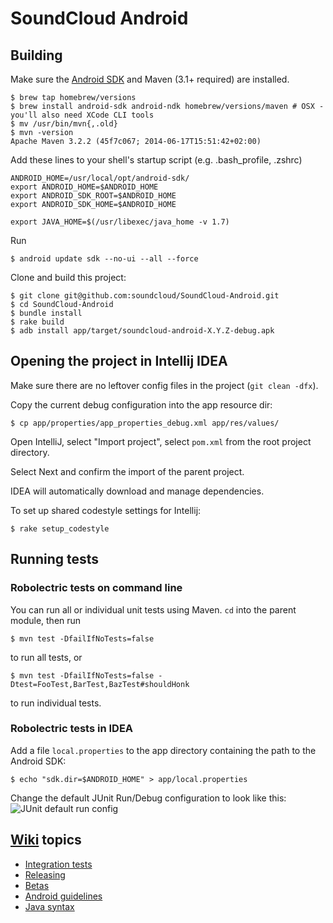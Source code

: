 # SoundCloud Android

## Building

Make sure the [Android SDK][] and Maven (3.1+ required) are installed.

    $ brew tap homebrew/versions
    $ brew install android-sdk android-ndk homebrew/versions/maven # OSX - you'll also need XCode CLI tools
    $ mv /usr/bin/mvn{,.old}
    $ mvn -version
    Apache Maven 3.2.2 (45f7c067; 2014-06-17T15:51:42+02:00)
    

Add these lines to your shell's startup script (e.g. .bash_profile, .zshrc)

    ANDROID_HOME=/usr/local/opt/android-sdk/
    export ANDROID_HOME=$ANDROID_HOME
    export ANDROID_SDK_ROOT=$ANDROID_HOME
    export ANDROID_SDK_HOME=$ANDROID_HOME

    export JAVA_HOME=$(/usr/libexec/java_home -v 1.7)

Run

    $ android update sdk --no-ui --all --force

Clone and build this project:

    $ git clone git@github.com:soundcloud/SoundCloud-Android.git
    $ cd SoundCloud-Android
    $ bundle install
    $ rake build
    $ adb install app/target/soundcloud-android-X.Y.Z-debug.apk

## Opening the project in Intellij IDEA

Make sure there are no leftover config files in the project (`git clean -dfx`).

Copy the current debug configuration into the app resource dir:

    $ cp app/properties/app_properties_debug.xml app/res/values/

Open IntelliJ, select "Import project", select `pom.xml` from the root project directory.

Select Next and confirm the import of the parent project.

IDEA will automatically download and manage dependencies. 

To set up shared codestyle settings for Intellij:

    $ rake setup_codestyle 
    
## Running tests

### Robolectric tests on command line

You can run all or individual unit tests using Maven. `cd` into the parent module, then run

    $ mvn test -DfailIfNoTests=false

to run all tests, or

    $ mvn test -DfailIfNoTests=false -Dtest=FooTest,BarTest,BazTest#shouldHonk

to run individual tests.

### Robolectric tests in IDEA

Add a file `local.properties` to the app directory containing the path to the Android SDK:

    $ echo "sdk.dir=$ANDROID_HOME" > app/local.properties

Change the default JUnit Run/Debug configuration to look like this:
![JUnit default run config][JUnit default run config]

## [Wiki][wiki] topics

* [Integration tests][integration-tests]
* [Releasing][releasing]
* [Betas][betas]
* [Android guidelines][android-guide]
* [Java syntax][java-syntax]

[Android SDK]: http://developer.android.com/sdk/index.html
[wiki]: https://github.com/soundcloud/SoundCloud-Android/wiki/
[releasing]: https://github.com/soundcloud/SoundCloud-Android/wiki/Releasing
[betas]: https://github.com/soundcloud/SoundCloud-Android/wiki/Betas
[integration-tests]: https://github.com/soundcloud/SoundCloud-Android/wiki/Integration-tests
[android-guide]: https://github.com/soundcloud/SoundCloud-Android/wiki/Android-Guidelines
[java-syntax]: https://github.com/soundcloud/SoundCloud-Android/wiki/Java-Syntax-Conventions
[JUnit default run config]: http://f.cl.ly/items/153m2C2d001j0Y1L1K02/Screen%20Shot%202012-11-27%20at%2012.57.25%20PM.png

